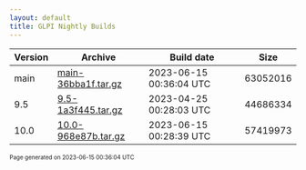 ```yaml
---
layout: default
title: GLPI Nightly Builds
---
```


Version|Archive|Build date|Size
---|---|---|---
main|[main-36bba1f.tar.gz](main-36bba1f.tar.gz)|2023-06-15 00:36:04 UTC|63052016
9.5|[9.5-1a3f445.tar.gz](9.5-1a3f445.tar.gz)|2023-04-25 00:28:03 UTC|44686334
10.0|[10.0-968e87b.tar.gz](10.0-968e87b.tar.gz)|2023-06-15 00:28:39 UTC|57419973

<font size="1">Page generated on 2023-06-15 00:36:04 UTC</font>
